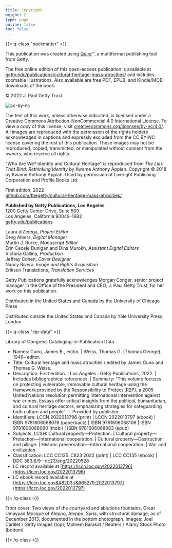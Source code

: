 ```yaml
---
title: Copyright
weight: 2
type: page
online: false
toc: false
---
```


{{< q-class "backmatter" >}}

This publication was created using [Quire](https://quire.getty.edu/)™, a multiformat publishing tool from Getty.

The free online edition of this open-access publication is available at [getty.edu/publications/cultural-heritage-mass-atrocities/](https://getty.edu/publications/cultural-heritage-mass-atrocities/) and includes zoomable illustrations. Also available are free PDF, EPUB, and Kindle/MOBI downloads of the book.

© 2022 J. Paul Getty Trust

![cc-by-nc](/img/cc-by-nc--black.png)

The text of this work, unless otherwise indicated, is licensed under a Creative Commons Attribution-NonCommercial 4.0 International License. To view a copy of this license, visit [creativecommons.org/licenses&#8203;/&#65279;by-nc/4.0/](https://www.creativecommons.org/licenses/by-nc/4.0/). All images are reproduced with the permission of the rights holders acknowledged in captions and expressly excluded from the CC BY-NC license covering the rest of this publication. These images may not be reproduced, copied, transmitted, or manipulated without consent from the owners, who reserve all rights.

"Who Are We? Identity and Cultural Heritage" is reproduced from *The Lies That Bind: Rethinking Identity* by Kwame Anthony Appiah. Copyright © 2018 by Kwame Anthony Appiah. Used by permission of Liveright Publishing Corporation and Profile Books Ltd.

First edition, 2022<br />
[github.com/thegetty/cultural-heritage-mass-atrocities/](https://ggithub.com/thegetty/cultural-heritage-mass-atrocities/)

**Published by Getty Publications, Los Angeles**<br />
1200 Getty Center Drive, Suite 500<br />
Los Angeles, California 90049-1682<br />
[getty.edu/publications](http://www.getty.edu/publications/)<br />

<div class="book-team">

Laura diZerega, *Project Editor*<br />
Greg Albers, *Digital Manager*<br />
Martin J. Burke, *Manuscript Editor*<br />
Erin Cecele Dunigan and Dina Murokh, *Assistant Digital Editors*<br />
Victoria Gallina, *Production*<br />
Jeffrey Cohen, *Cover Designer*<br />
Nancy Rivera, *Image and Rights Acquisition*<br />
Eriksen Translations, *Translation Services*<br />

Getty Publications gratefully acknowledges Morgan Conger, senior project manager in the Office of the President and CEO, J. Paul Getty Trust, for her work on this publication.

</div>

Distributed in the United States and Canada by the University of Chicago Press

Distributed outside the United States and Canada by Yale University Press, London

{{< q-class "cip-data" >}}

Library of Congress Cataloging-in-Publication Data

- Names: Cuno, James B., editor. | Weiss, Thomas G. (Thomas George), 1946– editor.
- Title: Cultural heritage and mass atrocities / edited by James Cuno and Thomas G. Weiss.
- Description: First edition. | Los Angeles : Getty Publications, 2022. | Includes bibliographical references. | Summary: “This volume focuses on protecting vulnerable, immovable cultural heritage using the framework provided by the Responsibility to Protect (R2P), a 2005 United Nations resolution permitting international intervention against war crimes. Essays offer critical insights from the political, humanitarian, and cultural heritage sectors, emphasizing strategies for safeguarding both culture and people” — Provided by publisher.
- Identifiers: LCCN 2022013796 (print) | LCCN 2022013797 (ebook) | ISBN 9781606068076 (paperback) | ISBN 9781606068106 | ISBN 9781606068090 (mobi) | ISBN 9781606068083 (epub)
- Subjects: LCSH: Cultural property—Protection. | Cultural property—Protection—International cooperation. | Cultural property—Destruction and pillage. | Historic preservation—International cooperation. | War and civilization.
- Classification: LCC CC135 .C823 2022  (print) | LCC CC135  (ebook) | DDC 363.6/9--dc23/eng/20220528
- LC record available at [https://lccn.loc.gov/2022013796](https://lccn.loc.gov/2022013796)
- LC ebook record available at [https://lccn.loc.gov&#8203;/&#65279;2022013797](https://lccn.loc.gov/2022013797)

{{< /q-class >}}

Front cover: Two views of the courtyard and ablutions fountains, Great Umayyad Mosque of Aleppo, Aleppo, Syria, with structural damage, as of December 2013, documented in the bottom photograph. Images: Joel Carillet / Getty Images (top); Molhem Barakat / Reuters / Alamy Stock Photo (bottom)

{{< /q-class >}}
